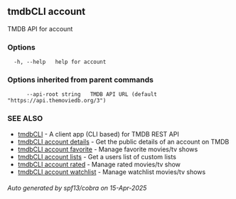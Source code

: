## tmdbCLI account

TMDB API for account

### Options

```
  -h, --help   help for account
```

### Options inherited from parent commands

```
      --api-root string   TMDB API URL (default "https://api.themoviedb.org/3")
```

### SEE ALSO

* [tmdbCLI](tmdbCLI.md)	 - A client app (CLI based) for TMDB REST API
* [tmdbCLI account details](tmdbCLI_account_details.md)	 - Get the public details of an account on TMDB
* [tmdbCLI account favorite](tmdbCLI_account_favorite.md)	 - Manage favorite movies/tv shows
* [tmdbCLI account lists](tmdbCLI_account_lists.md)	 - Get a users list of custom lists
* [tmdbCLI account rated](tmdbCLI_account_rated.md)	 - Manage rated movies/tv show
* [tmdbCLI account watchlist](tmdbCLI_account_watchlist.md)	 - Manage watchlist movies/tv shows

###### Auto generated by spf13/cobra on 15-Apr-2025
